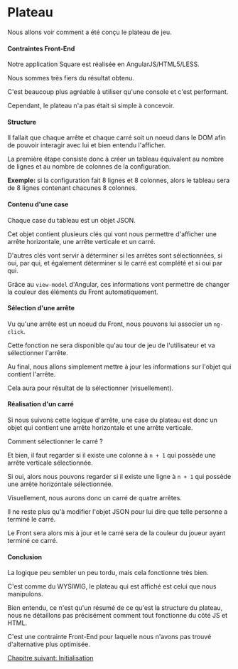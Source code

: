 # Plateau

Nous allons voir comment a été conçu le plateau de jeu.

#### Contraintes Front-End

Notre application Square est réalisée en AngularJS/HTML5/LESS.

Nous sommes très fiers du résultat obtenu.

C'est beaucoup plus agréable à utiliser qu'une console et c'est performant.

Cependant, le plateau n'a pas était si simple à concevoir.  

#### Structure

Il fallait que chaque arrête et chaque carré soit un noeud dans le DOM afin de pouvoir interagir avec lui et bien entendu l'afficher.

La première étape consiste donc à créer un tableau équivalent au nombre de lignes et au nombre de colonnes de la configuration.

**Exemple:** si la configuration fait 8 lignes et 8 colonnes, alors le tableau sera de 8 lignes contenant chacunes 8 colonnes.

#### Contenu d'une case

Chaque case du tableau est un objet JSON.

Cet objet contient plusieurs clés qui vont nous permettre d'afficher une arrête horizontale, une arrête verticale et un carré.

D'autres clés vont servir à déterminer si les arrêtes sont sélectionnées, si oui, par qui, et également déterminer si le carré est complété et si oui par qui.

Grâce au `view-model` d'Angular, ces informations vont permettre de changer la couleur des éléments du Front automatiquement.

#### Sélection d'une arrête

Vu qu'une arrête est un noeud du Front, nous pouvons lui associer un `ng-click`.

Cette fonction ne sera disponible qu'au tour de jeu de l'utilisateur et va sélectionner l'arrête.

Au final, nous allons simplement mettre à jour les informations sur l'objet qui contient l'arrête.

Cela aura pour résultat de la sélectionner (visuellement).

#### Réalisation d'un carré

Si nous suivons cette logique d'arrête, une case du plateau est donc un objet qui contient une arrête horizontale et une arrête verticale.

Comment sélectionner le carré ?

Et bien, il faut regarder si il existe une colonne à `n + 1` qui possède une arrête verticale sélectionnée.

Si oui, alors nous pouvons regarder si il existe une ligne à `n + 1` qui possède une arrête horizontale sélectionnée.

Visuellement, nous aurons donc un carré de quatre arrêtes.

Il ne reste plus qu'à modifier l'objet JSON pour lui dire que telle personne a terminé le carré.

Le Front sera alors mis à jour et le carré sera de la couleur du joueur ayant terminé ce carré.

#### Conclusion

La logique peu sembler un peu tordu, mais cela fonctionne très bien.

C'est comme du WYSIWIG, le plateau qui est affiché est celui que nous manipulons.

Bien entendu, ce n'est qu'un résumé de ce qu'est la structure du plateau, nous ne détaillons pas précisément comment tout fonctionne du côté JS et HTML.

C'est une contrainte Front-End pour laquelle nous n'avons pas trouvé d'alternative plus optimisée.

<a href="{{ site.baseUrl }}game/init/" class="btn btn-green">Chapitre suivant: Initialisation</a>
